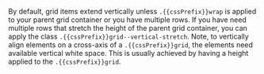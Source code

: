 By default, grid items extend vertically unless `.{{cssPrefix}}wrap` is applied to your parent grid container or you have multiple rows. If you have need multiple rows that stretch the height of the parent grid container, you can apply the class `.{{cssPrefix}}grid--vertical-stretch`. Note, to vertically align elements on a cross-axis of a `.{{cssPrefix}}grid`, the elements need available vertical white space. This is usually achieved by having a height applied to the `.{{cssPrefix}}grid`.
